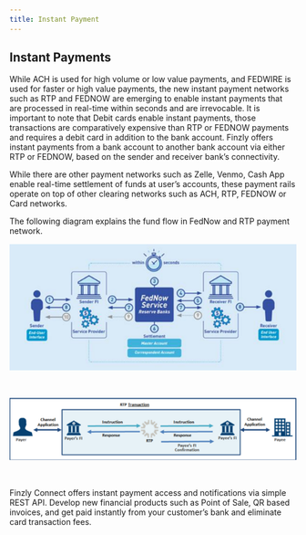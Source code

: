 ```yaml
---
title: Instant Payment
---
```



## **Instant Payments**

While ACH is used for high volume or low value payments, and FEDWIRE is used for faster or high value payments, the new instant payment networks such as RTP and FEDNOW are emerging to enable instant payments that are processed in real-time within seconds and are irrevocable. It is important to note that Debit cards enable instant payments, those transactions are comparatively expensive than RTP or FEDNOW payments and requires a debit card in addition to the bank account. Finzly offers instant payments from a bank account to another bank account via either RTP or FEDNOW, based on the sender and receiver bank’s connectivity. 

While there are other payment networks such as Zelle, Venmo, Cash App enable real-time settlement of funds at user’s accounts, these payment rails operate on top of other clearing networks such as ACH, RTP, FEDNOW or Card networks. 

The following diagram explains the fund flow in FedNow and RTP payment network.



![image info](./images/service.png)

<br>

![image info](./images/transaction.png)

<br>

Finzly Connect offers instant payment access and notifications via simple REST API. Develop new financial products such as Point of Sale, QR based invoices, and get paid instantly from your customer’s bank and eliminate card transaction fees.
